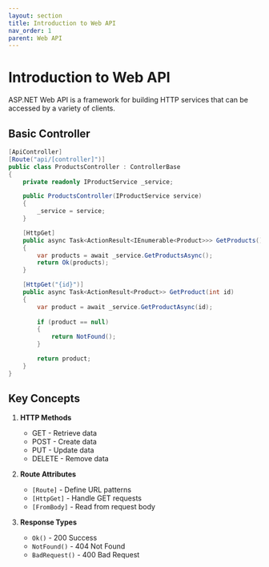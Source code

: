 ```yaml
---
layout: section
title: Introduction to Web API
nav_order: 1
parent: Web API
---
```


# Introduction to Web API

ASP.NET Web API is a framework for building HTTP services that can be accessed by a variety of clients.

## Basic Controller

```csharp
[ApiController]
[Route("api/[controller]")]
public class ProductsController : ControllerBase
{
    private readonly IProductService _service;

    public ProductsController(IProductService service)
    {
        _service = service;
    }

    [HttpGet]
    public async Task<ActionResult<IEnumerable<Product>>> GetProducts()
    {
        var products = await _service.GetProductsAsync();
        return Ok(products);
    }

    [HttpGet("{id}")]
    public async Task<ActionResult<Product>> GetProduct(int id)
    {
        var product = await _service.GetProductAsync(id);
        
        if (product == null)
        {
            return NotFound();
        }

        return product;
    }
}
```

## Key Concepts

1. **HTTP Methods**
   - GET - Retrieve data
   - POST - Create data
   - PUT - Update data
   - DELETE - Remove data

2. **Route Attributes**
   - `[Route]` - Define URL patterns
   - `[HttpGet]` - Handle GET requests
   - `[FromBody]` - Read from request body

3. **Response Types**
   - `Ok()` - 200 Success
   - `NotFound()` - 404 Not Found
   - `BadRequest()` - 400 Bad Request
